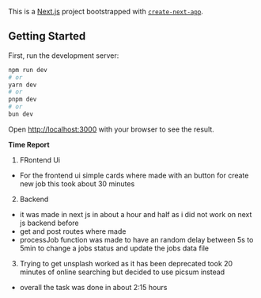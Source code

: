 This is a [Next.js](https://nextjs.org) project bootstrapped with [`create-next-app`](https://nextjs.org/docs/app/api-reference/cli/create-next-app).

## Getting Started

First, run the development server:

```bash
npm run dev
# or
yarn dev
# or
pnpm dev
# or
bun dev
```

Open [http://localhost:3000](http://localhost:3000) with your browser to see the result.

**Time Report**
1. FRontend Ui
- For the frontend ui simple cards where made with an button for create new job this took about 30 minutes
2. Backend 
- it was made in next js in about a hour and half as i did not work on next js backend before
- get and post routes where made
- processJob function was made to have an random delay between 5s to 5min to change a jobs status and update the jobs data file
3. Trying to get unsplash worked as it has been deprecated took 20 minutes of online searching but decided to use picsum instead
- overall the task was done in about 2:15 hours